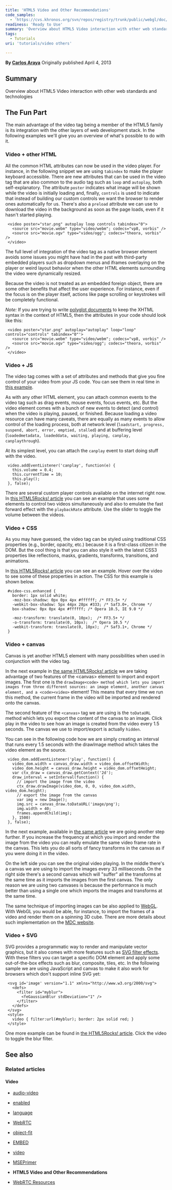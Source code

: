 ```yaml
---
title: 'HTML5 Video and Other Recommendations'
code_samples:
  - 'https://cvs.khronos.org/svn/repos/registry/trunk/public/webgl/doc/spec/WebGL-spec.html'
readiness: 'Ready to Use'
summary: 'Overview about HTML5 Video interaction with other web standards and technologies'
tags:
  - Tutorials
uri: 'tutorials/video others'

---
```

**By [Carlos Araya](http://carlos.rivendellweb.net/)**
Originally published April 4, 2013

## Summary

Overview about HTML5 Video interaction with other web standards and technologies

## The Fun Part

The main advantage of the video tag being a member of the HTML5 family is its integration with the other layers of web development stack. In the following examples we'll give you an overview of what's possible to do with it.

### Video + other HTML

All the common HTML attributes can now be used in the video player. For instance, in the following snippet we are using `tabindex` to make the player keyboard accessible. There are new attributes that can be used in the video tag that are also common to the audio tag such as `loop` and `autoplay`, both self-explanatory. The attribute `poster` indicates what image will be shown while the video is initially loading and, finally, `controls` is used to indicate that instead of building our custom controls we want the browser to render ones automatically for us. There's also a `preload` attribute we can use to download the video in the background as soon as the page loads, even if it hasn't started playing.

     <video poster="star.png" autoplay loop controls tabindex="0">
       <source src="movie.webm" type="video/webm"; codecs="vp8, vorbis" />
       <source src="movie.ogv" type="video/ogg"; codecs="theora, vorbis" />
     </video>

The full level of integration of the video tag as a native browser element avoids some issues you might have had in the past with third-party embedded players such as dropdown menus and iframes overlaying on the player or weird layout behavior when the other HTML elements surrounding the video were dynamically resized.

Because the video is not treated as an embedded foreign object, there are some other benefits that affect the user experience. For instance, even if the focus is on the player itself, actions like page scrolling or keystrokes will be completely functional.

*Note:* If you are trying to write [polyglot documents](http://dev.w3.org/html5/html-author/#polyglot-documents) to keep the XHTML syntax in the context of HTML5, then the attributes in your code should look like this:

     <video poster="star.png" autoplay="autoplay" loop="loop" controls="controls" tabindex="0"'>
       <source src="movie.webm" type="video/webm"; codecs="vp8, vorbis" />
       <source src="movie.ogv" type="video/ogg"; codecs="theora, vorbis" />
     </video>

### Video + JS

The video tag comes with a set of attributes and methods that give you fine control of your video from your JS code. You can see them in real time in [this example](http://www.w3.org/2010/05/video/mediaevents.html).

As with any other HTML element, you can attach common events to the video tag such as drag events, mouse events, focus events, etc. But the video element comes with a bunch of new events to detect (and control) when the video is playing, paused, or finished. Because loading a video resource can have many caveats, there are equally as many events to allow control of the loading process, both at network level (`loadstart, progress, suspend, abort, error, emptied, stalled`) and at buffering level (`loadedmetadata, loadeddata, waiting, playing, canplay, canplaythrough`).

At its simplest level, you can attach the `canplay` event to start doing stuff with the video.

     video.addEventListener('canplay', function(e) {
       this.volume = 0.4;
       this.currentTime = 10;
       this.play();
     }, false);

There are several custom player controls available on the internet right now. In [this HTML5Rocks! article](http://www.html5rocks.com/en/tutorials/video/basics/) you can see an example that uses some elements to control two videos simultaneously and also to emulate the fast forward effect with the `playbackRate` attribute. Use the slider to toggle the volume between the videos.

### Video + CSS

As you may have guessed, the video tag can be styled using traditional CSS properties (e.g., border, opacity, etc.) because it is a first-class citizen in the DOM. But the cool thing is that you can also style it with the latest CSS3 properties like reflections, masks, gradients, transforms, transitions, and animations.

In [this HTML5Rocks! article](http://www.html5rocks.com/en/tutorials/video/basics/) you can see an example. Hover over the video to see some of these properties in action. The CSS for this example is shown below.

     #video-css.enhanced {
       border: 1px solid white;
       -moz-box-shadow: 0px 0px 4px #ffffff; /* FF3.5+ */
       -webkit-box-shadow: 5px 44px 28px #333; /* Saf3.0+, Chrome */
       box-shadow: 0px 0px 4px #ffffff; /* Opera 10.5, IE 9.0 */

       -moz-transform: translate(0, 10px);  /* FF3.5+ */
       -o-transform: translate(0, 10px);  /* Opera 10.5 */
       -webkit-transform: translate(0, 10px);  /* Saf3.1+, Chrome */
     }

### Video + canvas

Canvas is yet another HTML5 element with many possibilities when used in conjunction with the video tag.

In the next example in [the same HTML5Rocks! article](http://www.html5rocks.com/en/tutorials/video/basics/) we are taking advantage of two features of the \<canvas\> element to import and export images. The first one is the `drawImage<code> method which lets you import images from three different sources: an image element, another canvas element, and a <code><video>` element! This means that every time we run this method, the current frame in the video will be imported and rendered onto the canvas.

The second feature of the `<canvas>` tag we are using is the `toDataURL` method which lets you export the content of the canvas to an image. Click play in the video to see how an image is created from the video every 1.5 seconds. The canvas we use to import/export is actually `hidden`.

You can see in the following code how we are simply creating an interval that runs every 1.5 seconds with the drawImage method which takes the video element as the source.

     video_dom.addEventListener('play', function() {
       video_dom.width = canvas_draw.width = video_dom.offsetWidth;
       video_dom.height = canvas_draw.height = video_dom.offsetHeight;
       var ctx_draw = canvas_draw.getContext('2d');
       draw_interval = setInterval(function() {
         // import the image from the video
         ctx_draw.drawImage(video_dom, 0, 0, video_dom.width, video_dom.height);
         // export the image from the canvas
         var img = new Image();
         img.src = canvas_draw.toDataURL('image/png');
         img.width = 40;
         frames.appendChild(img);
       }, 1500)
     }, false);

In the next example, available in [the same article](http://www.html5rocks.com/en/tutorials/video/basics/) we are going another step further. If you increase the frequency at which you import and render the image from the video you can really emulate the same video frame rate in the canvas. This lets you do all sorts of fancy transforms in the canvas as if you were doing it in the video.

On the left side you can see the original video playing. In the middle there's a canvas we are using to import the images every 33 milliseconds. On the right side there's a second canvas which will "suffer" all the transforms at the same time as it imports the images from the first canvas. The only reason we are using two canvases is because the performance is much better than using a single one which imports the images and transforms at the same time.

The same technique of importing images can be also applied to [WebGL](https://cvs.khronos.org/svn/repos/registry/trunk/public/webgl/doc/spec/WebGL-spec.html). With WebGL you would be able, for instance, to import the frames of a video and render them on a spinning 3D cube. There are more details about such implementation on the [MDC website](https://developer.mozilla.org/en/WebGL/Animating_textures_in_WebGL).

### Video + SVG

SVG provides a programmatic way to render and manipulate vector graphics, but it also comes with more features such as [SVG filter effects](http://en.wikipedia.org/wiki/SVG_filter_effects). With these filters you can target a specific DOM element and apply some out-of-the-box effects such as blur, composite, tiles, etc. In the following sample we are using JavaScript and canvas to make it also work for browsers which don't support inline SVG yet:

     <svg id='image' version="1.1" xmlns="http://www.w3.org/2000/svg">
       <defs>
         <filter id="myblur">
           <feGaussianBlur stdDeviation="1" />
         </filter>
       </defs>
     </svg>
     <style>
       video { filter:url(#myblur); border: 2px solid red; }
     </style>

One more example can be found in [the HTML5Rocks! article](http://www.html5rocks.com/en/tutorials/video/basics/). Click the video to toggle the blur filter.

## See also

### Related articles

#### Video

-   [audio-video](/apis/audio-video)

-   [enabled](/apis/audio-video/AudioTrack/enabled)

-   [language](/apis/audio-video/AudioTrack/language)

-   [WebRTC](/concepts/Internet_and_Web/webrtc)

-   [object-fit](/css/properties/object-fit)

-   [EMBED](/html/elements/embed)

-   [video](/html/elements/video)

-   [MSEPrimer](/tutorials/MSEPrimer)

-   **HTML5 Video and Other Recommendations**

-   [WebRTC Resources](/tutorials/webrtc_resources)

